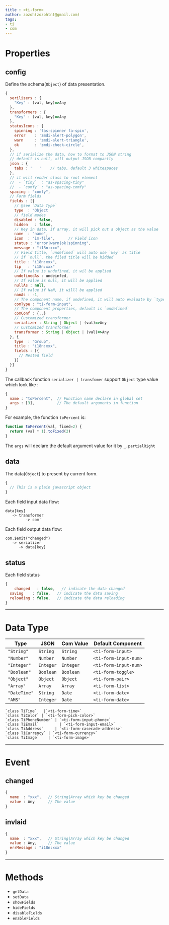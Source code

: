 ```yaml
---
title : <ti-form>
author: zozoh(zozohtnt@gmail.com)
tags:
- ti
- com
---
```


# Properties

## config

Define the schema(`Object`) of  data presentation.

```js
{
  serilizers : {
    "Key" : (val, key)=>Any
  },
  transformers : {
    "Key" : (val, key)=>Any
  },
  statusIcons : {
    spinning : 'fas-spinner fa-spin',
    error    : 'zmdi-alert-polygon',
    warn     : 'zmdi-alert-triangle',
    ok       : 'zmdi-check-circle',
  },
  // if serialize the data, how to format to JSON string
  // default is null, will output JSON compactly
  json : {
    tabs : '   '    // tabs, default 3 whitespaces
  },
  // it will render class to root element
  //  - `tiny`  : "as-spacing-tiny"
  //  - `comfy` : "as-spacing-comfy"
  spacing : "comfy",
  // Form fields
  fields : [{
    // @see `Data Type`
    type  : "Object
    // field modes
    disabled : false,
    hidden   : false,
    // Key in data, if array, it will pick out a object as the value
    name  : "name",
    icon  : "im-file",      // Field icon
    status : "error|warn|ok|spinning",
    message : "i18n:xxx",
    // Field title, `undefined` will auto use `key` as title
    // if `null`, the filed title will be hidded
    title : "i18n:xxx",
    tip   : "i18n:xxx"
    // If value is undefined, it wil be applied
    undefinedAs : undeinfed,
    // If value is null, it will be applied
    nullAs : null,
    // If value if NaN, it willl be applied
    nanAs : -1,
    // The component name, if undefined, it will auto evaluate by `type`
    comType : "ti-form-input",
    // The component properties, default is `undefined`
    comConf : {..}
    // Customized transformer
    serializer : String | Object | (val)=>Any
    // Customized transformer
    transformer : String | Object | (val)=>Any
  }, {
  	type  : "Group",
  	title : "i18n:xxx",
  	fields : [{
      // Nested field
  	}]
  }]
}
```

The callback function `serializer | transfomer` support `Object` type value which look like :

```js
{
  name : "toPercent",  // Function name declare in global set
  args : [3],          // The default arguments in function
}
```

For example, the function `toPercent` is:

```js
function toPercent(val, fixed=2) {
  return (val * 1).toFixed(2)
}
```

The `args` will declare the default argument value for it by `_.partialRight`


## data

The data(`Object`) to present by current form.

```js
{
  // This is a plain javascript object
}
```

Each field input data flow:  

```
data[key] 
   -> transformer
         -> com`
```
Each field output data flow:

```
com.$emit("changed")
   -> serializer
      -> data[key]
```

## status

Each field status

```js
{
	changed   : false,   // indicate the data changed
  saving    : false,   // indicate the data saving
  reloading : false,   // indicate the data reloading
}
```

--------------------------------------------------------------------------------------
# Data Type

  Type              | JSON            | Com Value  | Default Component
----------------------|------------------|------------------|-------------------
`"String"`    | `String`   | `String`  | `<ti-form-input>`
`"Number"`    | `Number`   |`Number`   | `<ti-form-input-num>`
`"Integer"`  | `Integer`|`Integer`   | `<ti-form-input-num>`
`"Boolean"`  | `Boolean`|`Boolean` |`<ti-form-toggle>`
`"Object"`    | `Object`   | `Object`  | `<ti-form-pair>`
`"Array"`       | `Array`     |`Array`      | `<ti-form-list>`
`"DateTime"`| `String`   |`Date`        | `<ti-form-date>`
`"AMS"`            | `Integer`|`Date`        | `<ti-form-date>`

```
`class TiTime`   |`<ti-form-time>`
`class TiColor` | `<ti-form-pick-color>`
`class TiPhoneNumber` | `<ti-form-input-phone>` 
`class TiEmail`         | `<ti-form-input-email>` 
`class TiAddress`     | `<ti-form-casecade-address>` 
`class TiCurrency` | `<ti-form-currency>` 
`class TiImage`    | `<ti-form-image>` 
```

--------------------------------------------------------------------------------------
# Event

## changed

```js
{
  name  : "xxx",   // String|Array which key be changed
  value : Any      // The value
}
```

## invlaid

```js
{
  name  : "xxx",   // String|Array which key be changed
  value : Any,     // The value
  errMessage : "i18n:xxx"
}
```

--------------------------------------------------------------------------------------
# Methods

- `getData`
- `setData`
- `showFields`
- `hideFields`
- `disableFields`
- `enableFields`








